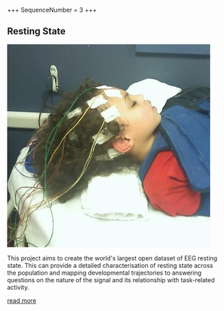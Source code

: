 +++
SequenceNumber =  3
+++ 
## Resting State

![sleep_eeg](/assets/images/figures/sleep_eeg.png 'Child sleeping with EEG electrodes')

This project aims to create the world's largest open dataset of EEG resting state. This can provide a detailed characterisation of resting state across the population and mapping developmental trajectories to answering questions on the nature of the signal and its relationship with task-related activity.

[read more](/spin-offs/resting-state)